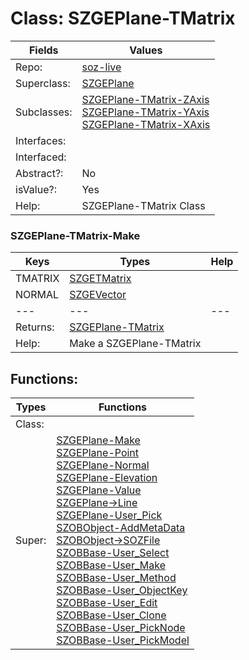 
# Class:	SZGEPlane-TMatrix

| Fields | Values |
| --------- | --------- |
| Repo: | [soz-live](/repos/soz-live.html) |
| Superclass: | [SZGEPlane](SZGEPlane.html) |
| Subclasses: | [SZGEPlane-TMatrix-ZAxis](SZGEPlane-TMatrix-ZAxis.html) <br> [SZGEPlane-TMatrix-YAxis](SZGEPlane-TMatrix-YAxis.html) <br> [SZGEPlane-TMatrix-XAxis](SZGEPlane-TMatrix-XAxis.html) |
| Interfaces: |  |
| Interfaced: |  |
| Abstract?: | No |
| isValue?: | Yes |
| Help: | SZGEPlane-TMatrix Class |

### SZGEPlane-TMatrix-Make

| Keys | Types | Help |
| --------- | --------- | --------- |
| TMATRIX | [SZGETMatrix](SZGETMatrix.html) |  |
| NORMAL | [SZGEVector](SZGEVector.html) |  |
| --- | --- | --- |
| Returns: | [SZGEPlane-TMatrix](SZGEPlane-TMatrix.html) |
| Help: | Make a SZGEPlane-TMatrix |


## Functions:

| Types | Functions |
| --------- | --------- |
| Class: |  |
| Super: | [SZGEPlane-Make](SZGEPlane.html) <br> [SZGEPlane-Point](SZGEPlane.html) <br> [SZGEPlane-Normal](SZGEPlane.html) <br> [SZGEPlane-Elevation](SZGEPlane.html) <br> [SZGEPlane-Value](SZGEPlane.html) <br> [SZGEPlane->Line](SZGEPlane.html) <br> [SZGEPlane-User_Pick](SZGEPlane.html) <br> [SZOBObject-AddMetaData](SZOBObject.html) <br> [SZOBObject->SOZFile](SZOBObject.html) <br> [SZOBBase-User_Select](SZOBBase.html) <br> [SZOBBase-User_Make](SZOBBase.html) <br> [SZOBBase-User_Method](SZOBBase.html) <br> [SZOBBase-User_ObjectKey](SZOBBase.html) <br> [SZOBBase-User_Edit](SZOBBase.html) <br> [SZOBBase-User_Clone](SZOBBase.html) <br> [SZOBBase-User_PickNode](SZOBBase.html) <br> [SZOBBase-User_PickModel](SZOBBase.html) |


